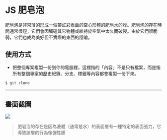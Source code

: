 # JS 肥皂泡

肥皂泡是非常薄的形成一個帶虹彩表面的空心形體的肥皂水的膜。肥皂泡的存在時間通常很短，它們會因觸碰其它物體或維持於空氣中太久而破裂。由於它們很脆弱，它們也成為美好但不實際的東西的隱喻。

## 使用方式
- 把整個專案複製一份到你的電腦裡，這裡指的「內容」不是只有檔案，而是指所有整個專案的歷史紀錄、分支、標籤等內容都會複製一份下來。
```sh
$ git clone
```

----

## 畫面截圖
![](https://i.imgur.com/N80YNp7.gif)
> 肥皂泡的存在是因為液體（通常是水）的表面層有一種特定的表面張力，它導致該層的行為像彈性膜
